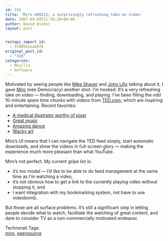 ```yaml
---
id: 316
title: 'Miro &#8212; a surprisingly refreshing take on video'
date: 2007-09-09T11:56:28+00:00
author: David Ascher
layout: post


restapi_import_id:
  - 5780561eab8f6
original_post_id:
  - "316"
categories:
  - Mozilla
  - Software
---
```

Motivated by seeing people like [Mike Shaver](http://shaver.off.net/diary/) and [John Lilly](http://john.jubjubs.net/2007/08/14/awesome-opportunity-mixing-mission-impact-business/) talking about it, I gave [Miro](http://www.getmiro.com/) (née Democracy) another shot. I&#8217;m hooked. It&#8217;s a very refreshing take on video &#8212; finding, downloading, and playing. I&#8217;ve been filling the odd 10-minute spare time chunks with videos from [TED.com](http://www.ted.com/index.php), which are inspiring and entertaining. Recent favorites:

  * [A medical illustrator worthy of pixar](http://www.ted.com/talks/view/id/147)
  * [Great music](http://www.ted.com/index.php/talks/view/id/158)
  * [Amazing dance](http://www.ted.com/index.php/talks/view/id/24)
  * [Wacky art](http://www.ted.com/speakers/view/id/144)

Miro&#8217;s UI means that I can navigate the TED feed simply, start automatic downloads, and show the videos in full-screen glory &#8212; making the experience much more pleasant than what YouTube.

Miro&#8217;s not perfect. My current gripe list is:

  * it&#8217;s too modal &#8212; I&#8217;d like to be able to do feed management at the same time as I&#8217;m watching a video,
  * it&#8217;s not obvious how to get a link to the currently playing video without stopping it, and
  * I want integration with my bookmarking system, not have to use videobomb.

But those are all surface problems. It&#8217;s still a significant step in letting people decide what to watch, facilitate the watching of great content, and dare to consider TV as a non-commercially motivated endeavor.

<!-- Technorati Tags Start -->

Technorati Tags:  
<a href="http://technorati.com/tag/miro" rel="tag">miro</a>, <a href="http://technorati.com/tag/opensource" rel="tag">opensource</a> 

<!-- Technorati Tags End -->